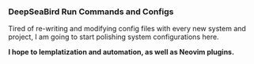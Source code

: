 ### DeepSeaBird Run Commands and Configs

Tired of re-writing and modifying config files with every new system and project, I am going to start polishing system configurations here.  

**I hope to lemplatization and automation, as well as Neovim plugins.**

